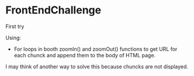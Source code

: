 # FrontEndChallenge
First try

Using:
- For loops in booth zoomIn() and zoomOut() functions to get URL for each chunck and append them to 
the body of HTML page. 

I may think of another way to solve this because chuncks are not displayed.
